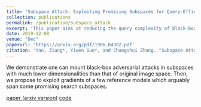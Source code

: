 ```yaml
---
title: "Subspace Attack: Exploiting Promising Subspaces for Query-Efficient Black-box Attacks"
collection: publications
permalink: /publication/subspace_attack
excerpt: 'This paper aims at reducing the query complexity of black-box adversarial attacks.'
date: 2019-12-08
venue: "Dec"
paperurl: 'https://arxiv.org/pdf/1906.04392.pdf'
citation: 'Yan, Ziang*, Yiwen Guo*, and Changshui Zhang. "Subspace Attack: Exploiting Promising Subspaces for Query-Efficient Black-box Attacks." NeurIPS 2019.'
---
```

We demonstrate one can mount black-box adversarial attacks in subspaces with much lower dimensionalities than that of original image space.
Then, we propose to exploit gradients of a few reference models which arguably span some promising search subspaces.

[paper (arxiv version)](https://arxiv.org/pdf/1906.04392.pdf) [code](https://github.com/ZiangYan/subspace-attack.pytorch)

